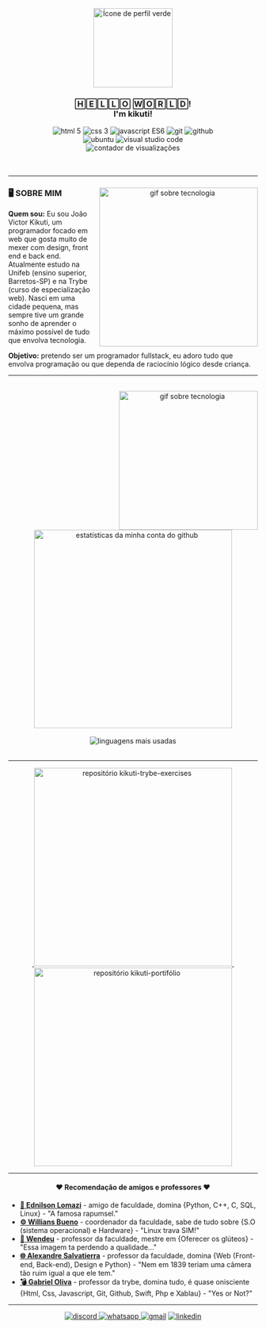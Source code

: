 <div align="center">
  <a href="https://github.com/kikutii">
    <img width="160px" src="https://avatars.githubusercontent.com/u/12498746?s=400&u=3a18bbe9442e24787a8a37edba6efb8953ce150b&v=4" alt="Ícone de perfil verde" />
  </a>

  <h3 align="center">🄷🄴🄻🄻🄾 🅆🄾🅁🄻🄳! <br/ > I'm kikuti!</h3>

  <div align="center">
    <img src="https://img.shields.io/badge/html%205-0fa36b?style=for-the-badge&logo=html5&logoColor=fff&labelColor=0fa36b?" alt="html 5"/>
    <img src="https://img.shields.io/badge/css%203-0fa36b?style=for-the-badge&logo=css3&logoColor=fff&labelColor=0fa36b?" alt="css 3"/>
    <img src="https://img.shields.io/badge/-JavaScript%20es6-0fa36b?style=for-the-badge&logo=javascript&logoColor=fff&labelColor=0fa36b?" alt="javascript ES6"/>
    <img src="https://img.shields.io/badge/-git-0fa36b?style=for-the-badge&logo=git&logoColor=fff&labelColor=0fa36b?" alt="git"/>
    <img src="https://img.shields.io/badge/-github-0fa36b?style=for-the-badge&logo=github&logoColor=fff&labelColor=0fa36b?" alt="github"/>
    <br />
    <img src="https://img.shields.io/badge/Ubuntu-0fa36b?style=for-the-badge&logo=ubuntu&logoColor=fff&labelColor=0fa36b?" alt="ubuntu"/>
    <img src="https://img.shields.io/badge/Visual_Studio_Code-0fa36b?style=for-the-badge&logo=visual%20studio%20code&logoColor=fff&labelColor=0fa36b?" alt="visual studio code"/>
    <br />
    <img src="https://komarev.com/ghpvc/?username=kikutii&label=visualizações&color=0fa36b" alt="contador de visualizações"/>
  </div>
</div>

<br />
<br />
<hr />

<div align="center">
  <img align="right" width="320px" src="https://s4.gifyu.com/images/homef999619503045bfe.gif" alt="gif sobre tecnologia" />

  <h3 align="left">🖥️ SOBRE MIM</h3>

  <p align="left"><strong>Quem sou:</strong> Eu sou João Victor Kikuti, um programador focado em web que gosta muito de mexer com design, front end e back end. Atualmente estudo na Unifeb (ensino superior, Barretos-SP) e na Trybe (curso de especialização web). Nasci em uma cidade pequena, mas sempre tive um grande sonho de aprender o máximo possível de tudo que envolva tecnologia.</p>

  <p align="left"><strong>Objetivo:</strong> pretendo ser um programador fullstack, eu adoro tudo que envolva programação ou que dependa de raciocínio lógico desde criança.</p>
</div>

</ul>

<hr />

<div align="center">
  <br />
  <img align="right" width="280px" src="https://s4.gifyu.com/images/content-homepage-digital-org-leader.gif" alt="gif sobre tecnologia" />

  <img align="center" width="400px" src="https://github-readme-stats.vercel.app/api?username=kikutii&show_icons=true&theme=dark&title_color=0fa36b&text_color=fff&icon_color=0fa36b&bg_color=0d1117&locale=pt-br&border_radius=8&cache_seconds=1800&custom_title=Jo%C3%A3o%20Victor%20Kikuti%20- Estatísticas" alt="estatísticas da minha conta do github"/>

<br />
<br />

  <img align="center" src="https://github-readme-stats.vercel.app/api/top-langs/?username=kikutii&layout=compact&text_color=fff&bg_color=0d1117&locale=pt-br&border_radius=8&cache_seconds=1800&theme=dark&title_color=0fa36b" alt="linguagens mais usadas"/>
</div>

<br />
<hr />

<div align="center">
⠀⠀<a href="https://github.com/kikutii/kikuti-trybe-exercises">
    <img width="400px" src="https://github-readme-stats.vercel.app/api/pin/?username=kikutii&repo=trybeExercises&show_icons=true&theme=dark&title_color=0fa36b&text_color=fff&icon_color=8E2DE2&cache_seconds=1800" alt="repositório kikuti-trybe-exercises">
  </a>⠀⠀
  <a href="https://github.com/kikutii/kikuti-portifolio">
    <img width="400px" src="https://github-readme-stats.vercel.app/api/pin/?username=kikutii&repo=kikutiiPortifolio&show_icons=true&theme=dark&title_color=0fa36b&text_color=fff&icon_color=8E2DE2&cache_seconds=1800" alt="repositório kikuti-portifólio">
  </a>
</div>

<hr />

<h4 align="center">♥️ Recomendação de amigos e professores ♥️</h4>

<ul>
  <li><a href="https://github.com/ednilsonlomazi" target="_blank"><strong>🐧 Ednilson Lomazi</strong></a><span> - amigo de faculdade, domina {Python, C++, C, SQL, Linux} - "A famosa rapumsel."</span></li>
  <li><a href="https://github.com/williansbueno" target="_blank"><strong>⚙️ Willians Bueno</strong></a><span> - coordenador da faculdade, sabe de tudo sobre {S.O (sistema operacional) e Hardware} - "Linux trava SIM!"</span></li>
  <li><a href="#" target="_blank"><strong>🌈 Wendeu</strong></a><span> - professor da faculdade, mestre em {Oferecer os glúteos} - "Essa imagem ta perdendo a qualidade..."</span></li>
  <li><a href="https://github.com/alexandresalvatierra" target="_blank"><strong>🌐 Alexandre Salvatierra</strong></a><span> - professor da faculdade, domina {Web (Front-end, Back-end), Design e Python} - "Nem em 1839 teriam uma câmera tão ruim igual a que ele tem."</span></li>
  <li><a href="https://github.com/gfpoliva" target="_blank"><strong>💣 Gabriel Oliva</strong></a><span> - professor da trybe, domina tudo, é quase onisciente {Html, Css, Javascript, Git, Github, Swift, Php e Xablau} - "Yes or Not?"</span></li>
</ul>

<hr />

  <div align="center">
    <a href="https://discord.com/channels/@me/784135179983650856">
      <img src="https://img.shields.io/badge/Discord-0fa36b?style=for-the-badge&logo=discord&logoColor=fff&labelColor=0fa36b??" alt="discord"/>
    </a>
    <a href="https://wa.me/17991791755">
      <img src="https://img.shields.io/badge/WhatsApp-0fa36b?style=for-the-badge&logo=whatsapp&logoColor=fff&labelColor=0fa36b?" alt="whatsapp"/>
    </a>
    <a href="https://mail.google.com/mail/u/0/?fs=1&to=joaovictorkikuti@gmail.com&su=T%C3%ADtulo&body=Conte%C3%BAdo&tf=cm">
      <img src="https://img.shields.io/badge/Gmail-0fa36b?style=for-the-badge&logo=gmail&logoColor=fff&labelColor=0fa36b?" alt="gmail"/></a>
    </a>
    <a href="#">
      <img src="https://img.shields.io/badge/LinkedIn-0fa36b?style=for-the-badge&logo=linkedin&logoColor=fff&labelColor=0fa36b?" alt="linkedin"/>
    </a>
  </div>
</div>
